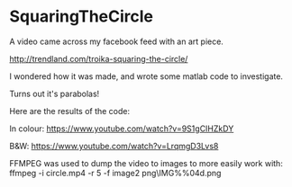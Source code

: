 # SquaringTheCircle

A video came across my facebook feed with an art piece. 

http://trendland.com/troika-squaring-the-circle/

I wondered how it was made, and wrote some matlab code to investigate. 

Turns out it's parabolas!

Here are the results of the code:

In colour:
https://www.youtube.com/watch?v=9S1gCIHZkDY

B&W:
https://www.youtube.com/watch?v=LrqmgD3Lvs8


FFMPEG was used to dump the video to images to more easily work with:
ffmpeg -i circle.mp4 -r 5 -f image2 png\IMG%%04d.png


